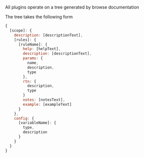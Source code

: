 All plugins operate on a tree generated by browse documentation

The tree takes the following form

```js
{
  [scope]: {
    description: [descriptionText],
    [rules]: {
      [ruleName]: {
        help: [helpText],
        description: [descriptionText],
        params: {
          name,
          description,
          type
        },
        rtn: {
          description,
          type
        }
        notes: [notesText],
        example: [exampleText]
      }
    },
    config: {
      [variableName]: {
        type,
        description
      }
    }
  }
}
```
